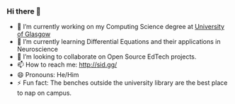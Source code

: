 ### Hi there 👋

<!--
**scholaronroad/scholaronroad** is a ✨ _special_ ✨ repository because its `README.md` (this file) appears on your GitHub profile.

Here are some ideas to get you started:
-->

- 🔭 I’m currently working on my Computing Science degree at [University of Glasgow](http://gla.ac.uk/)
- 🌱 I’m currently learning Differential Equations and their applications in Neuroscience
- 👯 I’m looking to collaborate on Open Source EdTech projects.
- 📫 How to reach me: http://sid.gg/
- 😄 Pronouns: He/Him
- ⚡ Fun fact: The benches outside the university library are the best place to nap on campus.

